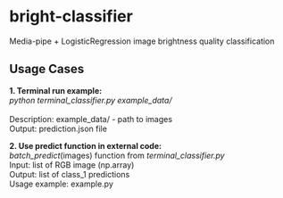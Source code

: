 # bright-classifier
Media-pipe + LogisticRegression image brightness quality classification

## Usage Cases
**1. Terminal run example:** <br/>
_python terminal_classifier.py example_data/_ <br/><br/>
Description: example_data/ - path to images <br/>
Output: prediction.json file <br/>

**2. Use predict function in external code:** <br/>
_batch_predict_(images) function from _terminal_classifier.py_ <br/>
Input: list of RGB image (np.array) <br/>
Output: list of class_1 predictions <br/>
Usage example: example.py
